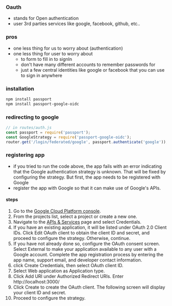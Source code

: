 ### Oauth
- stands for Open authentication
- user 3rd parties services like google, facebook, github, etc..

### pros
- one less thing for us to worry about (authentication)
- one less thing for user to worry about
    - to form to fill in to signIn
    - don't have many different accounts to remember passwords for
    - just a few central identities like google or facebook that you can use to sign in anywhere

### installation
```bash
npm install passport
npm install passport-google-oidc
```

### redirecting to google
```js
// in routes/auth.js
const passport = require('passport');
const GoogleStrategy = require('passport-google-oidc');
router.get('/login/federated/google', passport.authenticate('google'));
```
### registering app
- if you tried to run the code above, the app fails with an error indicating that the Google authentication strategy is unknown. That will be fixed by configuring the strategy. But first, the app needs to be registered with Google
- register the app with Google so that it can make use of Google's APIs.

#### steps
1. Go to the [Google Cloud Platform console](https://console.cloud.google.com/welcome/new?inv=1&invt=AbeCWQ).
2. From the projects list, select a project or create a new one.
3. Navigate to the [APIs & Services](https://console.cloud.google.com/projectselector2/apis/dashboard?inv=1&invt=AbeCWg&supportedpurview=project) page and select Credentials.
4. If you have an existing application, it will be listed under OAuth 2.0 Client IDs. Click Edit OAuth client to obtain the client ID and secret, and proceed to configure the strategy. Otherwise, continue.
5. If you have not already done so, configure the OAuth consent screen. Select External to make your application available to any user with a Google account. Complete the app registration process by entering the app name, support email, and developer contact information.
6. click Create Credentials, then select OAuth client ID.
7. Select Web application as Application type.
8. Click Add URI under Authorized Redirect URIs. Enter http://localhost:3000/
9. Click Create to create the OAuth client. The following screen will display your client ID and secret.
10. Proceed to configure the strategy.

